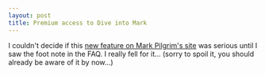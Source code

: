 ```yaml
---
layout: post
title: Premium access to Dive into Mark
---
```


I couldn't decide if this <a href="http://diveintomark.org/archives/2003/01/24/premium.html">new feature on Mark Pilgrim's site</a> was serious until I saw the foot note in the FAQ. I really fell for it... (sorry to spoil it, you should already be aware of it by now...)
